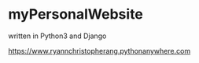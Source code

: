 # myPersonalWebsite
written in Python3 and Django

https://www.ryannchristopherang.pythonanywhere.com
